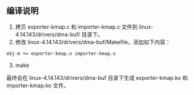 ## 编译说明
 1. 拷贝 exporter-kmap.c 和 importer-kmap.c 文件到 linux-4.14.143/drivers/dma-buf/ 目录下。
 2. 修改 linux-4.14.143/drivers/dma-buf/Makefile，添加如下内容：
```bash
obj-m += exporter-kmap.o importer-kmap.o
```
 3. make

最终会在 linux-4.14.143/drivers/dma-buf 目录下生成 exporter-kmap.ko 和 importer-kmap.ko 文件。

